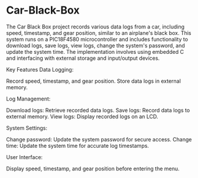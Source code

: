# Car-Black-Box
The Car Black Box project records various data logs from a car, including speed, timestamp, and gear position, similar to an airplane's black box. This system runs on a PIC18F4580 microcontroller and includes functionality to download logs, save logs, view logs, change the system's password, and update the system time. The implementation involves using embedded C and interfacing with external storage and input/output devices.

Key Features
Data Logging:

Record speed, timestamp, and gear position.
Store data logs in external memory.

Log Management:

Download logs: Retrieve recorded data logs.
Save logs: Record data logs to external memory.
View logs: Display recorded logs on an LCD.

System Settings:

Change password: Update the system password for secure access.
Change time: Update the system time for accurate log timestamps.

User Interface:

Display speed, timestamp, and gear position before entering the menu.
